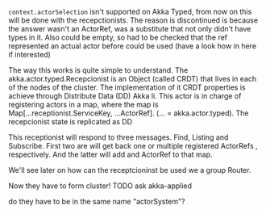 `context.actorSelection` isn't supported on Akka Typed, from now on this will be done with 
the recepctionists. The reason is discontinued is because the answer wasn't an ActorRef, was a substitute that
not only didn't have types in it. Also could be empty, so had to be checked that the ref represented an actual
actor before could be used (have a look how in here if interested)

The way this works is quite simple to understand. The akka.actor.typed.Recepcionist is an Object (called CRDT) that lives in each of the nodes of the cluster. The implementation of it CRDT properties is achieve through Distribute Data (DD) Akka li. This actor is in charge of registering actors in a map, where the map is Map[...receptionist.ServiceKey, ...ActorRef]. (... = akka.actor.typed). The recepcionist state is replicated as DD

This receptionist will respond to three messages. Find, Listing and Subscribe. First two are will get back one or multiple registered ActorRefs , respectively. And the latter will add and ActorRef to that map. 




We'll see later on how can the receptcioninst be used we a group Router.


Now they have to form cluster! TODO ask akka-applied




do they have to be in the same name "actorSystem"?


